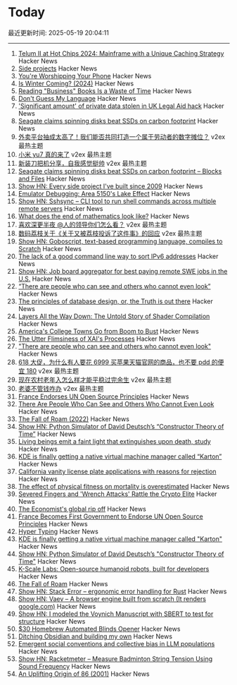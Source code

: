 # Today

最近更新时间: 2025-05-19 20:04:11

--- 
1. [Telum II at Hot Chips 2024: Mainframe with a Unique Caching Strategy](https://chipsandcheese.com/p/telum-ii-at-hot-chips-2024-mainframe-with-a-unique-caching-strategy) Hacker News
2. [Side projects](https://naeemnur.com/side-projects/) Hacker News
3. [You're Worshipping Your Phone](https://etymology.substack.com/p/youre-literally-worshipping-your) Hacker News
4. [Is Winter Coming? (2024)](https://www.datagubbe.se/winter/) Hacker News
5. [Reading "Business" Books Is a Waste of Time](https://antemedian.substack.com/p/why-reading-business-books-is-a-waste) Hacker News
6. [Don't Guess My Language](https://vitonsky.net/blog/2025/05/17/language-detection/) Hacker News
7. ['Significant amount' of private data stolen in UK Legal Aid hack](https://www.bbc.co.uk/news/articles/cgr5g4pv2l0o) Hacker News
8. [Seagate claims spinning disks beat SSDs on carbon footprint](https://blocksandfiles.com/2025/04/16/seagate-decarbonizing-data-report/) Hacker News
9. [外卖平台抽成太高了！我们能否共同打造一个属于劳动者的数字摊位？](https://www.v2ex.com/t/1132723) v2ex 最热主题
10. [小米 yu7 真的来了](https://www.v2ex.com/t/1132689) v2ex 最热主题
11. [新装刀把机分享，自我感觉挺帅](https://www.v2ex.com/t/1132662) v2ex 最热主题
12. [Seagate claims spinning disks beat SSDs on carbon footprint – Blocks and Files](https://blocksandfiles.com/2025/04/16/seagate-decarbonizing-data-report/) Hacker News
13. [Show HN: Every side project I've built since 2009](https://naeemnur.com/side-projects/) Hacker News
14. [Emulator Debugging: Area 5150's Lake Effect](https://martypc.blogspot.com/2025/05/emulator-debugging-area-5150s-lake.html) Hacker News
15. [Show HN: Sshsync – CLI tool to run shell commands across multiple remote servers](https://github.com/Blackmamoth/sshsync) Hacker News
16. [What does the end of mathematics look like?](https://www.awanderingmind.blog/posts/2025-05-18-what-does-the-end-of-mathematics-look-like.html) Hacker News
17. [喜欢深更半夜 @人的领导你们怎么看？](https://www.v2ex.com/t/1132635) v2ex 最热主题
18. [数码荔枝关于《关于又被荔枝投诉了这件事》的回应](https://www.v2ex.com/t/1132599) v2ex 最热主题
19. [Show HN: Goboscript, text-based programming language, compiles to Scratch](https://github.com/aspizu/goboscript) Hacker News
20. [The lack of a good command line way to sort IPv6 addresses](https://utcc.utoronto.ca/~cks/space/blog/unix/SortingIPv6Addresses) Hacker News
21. [Show HN: Job board aggregator for best paying remote SWE jobs in the U.S.](https://www.remoteswe.fyi) Hacker News
22. [“There are people who can see and others who cannot even look”](https://worldhistory.substack.com/p/there-are-people-who-can-see-and) Hacker News
23. [The principles of database design, or, the Truth is out there](https://ebellani.github.io/blog/2025/the-principles-of-database-design-or-the-truth-is-out-there/) Hacker News
24. [Layers All the Way Down: The Untold Story of Shader Compilation](https://moonside.games/posts/layers-all-the-way-down/) Hacker News
25. [America's College Towns Go from Boom to Bust](https://www.wsj.com/us-news/education/college-towns-economy-macomb-illinois-aae84dcc) Hacker News
26. [The Utter Flimsiness of XAI's Processes](https://smol.news/p/the-utter-flimsiness-of-xais-processes) Hacker News
27. ["There are people who can see and others who cannot even look"](https://worldhistory.substack.com/p/there-are-people-who-can-see-and) Hacker News
28. [618 大促，为什么有人要花 6999 买苹果天猫官网的商品，也不要 pdd 的便宜 180](https://www.v2ex.com/t/1132608) v2ex 最热主题
29. [现在农村老年入怎么样才能平稳过完余生](https://www.v2ex.com/t/1132607) v2ex 最热主题
30. [老婆不管钱咋办](https://www.v2ex.com/t/1132606) v2ex 最热主题
31. [France Endorses UN Open Source Principles](https://social.numerique.gouv.fr/@codegouvfr/114529954373492878) Hacker News
32. [There Are People Who Can See and Others Who Cannot Even Look](https://worldhistory.substack.com/p/there-are-people-who-can-see-and) Hacker News
33. [The Fall of Roam (2022)](https://every.to/superorganizers/the-fall-of-roam) Hacker News
34. [Show HN: Python Simulator of David Deutsch’s “Constructor Theory of Time”](https://github.com/gvelesandro/constructor-theory-simulator) Hacker News
35. [Living beings emit a faint light that extinguishes upon death, study](https://phys.org/news/2025-05-emit-faint-extinguishes-death.html) Hacker News
36. [KDE is finally getting a native virtual machine manager called “Karton”](https://www.neowin.net/news/kde-is-finally-getting-a-native-virtual-machine-manager-called-karton/) Hacker News
37. [California vanity license plate applications with reasons for rejection](https://github.com/veltman/ca-license-plates) Hacker News
38. [The effect of physical fitness on mortality is overestimated](https://www.uu.se/en/press/press-releases/2025/2025-05-15-the-effect-of-physical-fitness-on-mortality-is-overestimated) Hacker News
39. [Severed Fingers and 'Wrench Attacks' Rattle the Crypto Elite](https://www.wsj.com/finance/currencies/crypto-industry-robberies-attacks-32c2867a) Hacker News
40. [The Economist's global rip off](https://halcrawford.substack.com/p/the-economists-global-rip-off) Hacker News
41. [France Becomes First Government to Endorse UN Open Source Principles](https://social.numerique.gouv.fr/@codegouvfr/114529954373492878) Hacker News
42. [Hyper Typing](https://pscanf.com/s/341/) Hacker News
43. [KDE is finally getting a native virtual machine manager called "Karton"](https://www.neowin.net/news/kde-is-finally-getting-a-native-virtual-machine-manager-called-karton/) Hacker News
44. [Show HN: Python Simulator of David Deutsch’s "Constructor Theory of Time"](https://github.com/gvelesandro/constructor-theory-simulator) Hacker News
45. [K-Scale Labs: Open-source humanoid robots, built for developers](https://www.kscale.dev/) Hacker News
46. [The Fall of Roam](https://every.to/superorganizers/the-fall-of-roam) Hacker News
47. [Show HN: Stack Error – ergonomic error handling for Rust](https://github.com/gmcgoldr/stackerror) Hacker News
48. [Show HN: Vaev – A browser engine built from scratch (It renders google.com)](https://github.com/skift-org/vaev) Hacker News
49. [Show HN: I modeled the Voynich Manuscript with SBERT to test for structure](https://github.com/brianmg/voynich-nlp-analysis) Hacker News
50. [$30 Homebrew Automated Blinds Opener](https://sifter.org/~simon/journal/20240718.html) Hacker News
51. [Ditching Obsidian and building my own](https://amberwilliams.io/blogs/building-my-own-pkms) Hacker News
52. [Emergent social conventions and collective bias in LLM populations](https://www.science.org/doi/10.1126/sciadv.adu9368) Hacker News
53. [Show HN: Racketmeter – Measure Badminton String Tension Using Sound Frequency](https://www.racketmeter.com/) Hacker News
54. [An Uplifting Origin of 86 (2001)](https://muse.jhu.edu/article/2832) Hacker News
